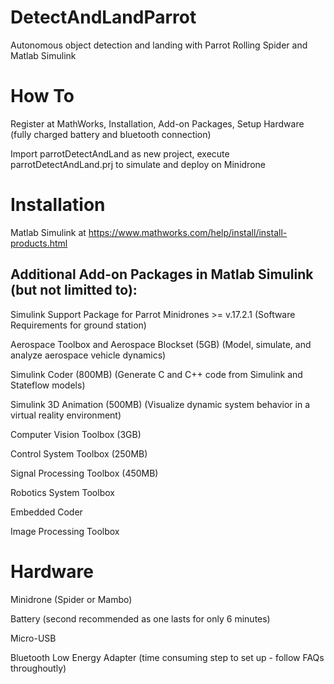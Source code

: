 # DetectAndLandParrot
Autonomous object detection and landing with Parrot Rolling Spider and Matlab Simulink

# How To

Register at MathWorks, Installation, Add-on Packages, Setup Hardware (fully charged battery and bluetooth connection)

Import parrotDetectAndLand as new project, execute parrotDetectAndLand.prj to simulate and deploy on Minidrone  

# Installation
Matlab Simulink at https://www.mathworks.com/help/install/install-products.html

## Additional Add-on Packages in Matlab Simulink (but not limitted to):

Simulink Support Package for Parrot Minidrones >= v.17.2.1 (Software Requirements for ground station)  

Aerospace Toolbox and Aerospace Blockset (5GB) (Model, simulate, and analyze aerospace vehicle dynamics)

Simulink Coder (800MB) (Generate C and C++ code from Simulink and Stateflow models)

Simulink 3D Animation (500MB) (Visualize dynamic system behavior in a virtual reality environment)

Computer Vision Toolbox (3GB)

Control System Toolbox (250MB)

Signal Processing Toolbox (450MB)

Robotics System Toolbox

Embedded Coder

Image Processing Toolbox 

# Hardware

Minidrone (Spider or Mambo)

Battery (second recommended as one lasts for only 6 minutes)

Micro-USB

Bluetooth Low Energy Adapter (time consuming step to set up - follow FAQs throughoutly)
